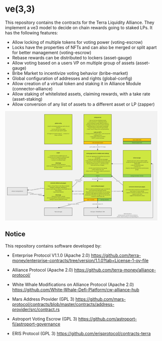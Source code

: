 # ve(3,3)

This repository contains the contracts for the Terra Liquidity Alliance. They implement a ve3 model to decide on chain rewards going to staked LPs. It has the following features:

- Allow locking of multiple tokens for voting power (voting-escrow)
- Locks have the properties of NFTs and can also be merged or split apart for better management (voting-escrow)
- Rebase rewards can be distributed to lockers (asset-gauge)
- Allow voting based on a users VP on multiple group of assets (asset-gauge)
- Bribe Market to incentivize voting behavior (bribe-market)
- Global configuration of addresses and rights (global-config)
- Allow creation of a virtual token and staking it in Alliance Module (connector-alliance)
- Allow staking of whitelisted assets, claiming rewards, with a take rate (asset-staking)
- Allow conversion of any list of assets to a different asset or LP (zapper)

![alt text](image.png)

## Notice

This repository contains software developed by:

- Enterprise Protocol V1.1.0 (Apache 2.0) <https://github.com/terra-money/enterprise-contracts/tree/version/1.1.0?tab=License-1-ov-file>

- Alliance Protocol (Apache 2.0) <https://github.com/terra-money/alliance-protocol/>

- White Whale Modifications on Alliance Protocol (Apache 2.0) <https://github.com/White-Whale-Defi-Platform/cw-alliance-hub>

- Mars Address Provider (GPL 3) <https://github.com/mars-protocol/contracts/blob/master/contracts/address-provider/src/contract.rs>

- Astroport Voting Escrow (GPL 3) <https://github.com/astroport-fi/astroport-governance>

- ERIS Protocol (GPL 3) <https://github.com/erisprotocol/contracts-terra>

